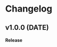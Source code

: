 # Changelog
<!--
## vX.X.X (DATE)

#### Bug Fixes: (Исправления ошибок и неисправностей)
- [# XXX](https : / / github . com / XXX) DESCRIPTION

#### Documenting: (Документирование функционала)
- [# XXX](https : / / github . com / XXX) DESCRIPTION

#### Enhancements: (Улучшения функционала: добавление, изменение)
- [# XXX](https : / / github . com / XXX) DESCRIPTION

#### Deprecated: (Отмеченные устаревшие/удалённые функции/методы)
- [# XXX](https : / / github . com / XXX) DESCRIPTION

#### Security: (Изменения, связанные с безопасностью или исправлением уязвимостей)
- [# XXX](https : / / github . com / XXX) DESCRIPTION

#### Performance: (Изменения, направленные на улучшение производительности)
- [# XXX](https : / / github . com / XXX) DESCRIPTION

#### Refactoring: (Переименование, перестройка или оптимизация кода без изменения функциональности)
- [# XXX](https : / / github . com / XXX) DESCRIPTION

---
-->
## v1.0.0 (DATE)

#### Release
